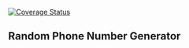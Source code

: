 
[![Coverage Status](https://coveralls.io/repos/github/Dammyy/random-number-generator/badge.svg?branch=master)](https://coveralls.io/github/Dammyy/random-number-generator?branch=master)

## Random Phone Number Generator


